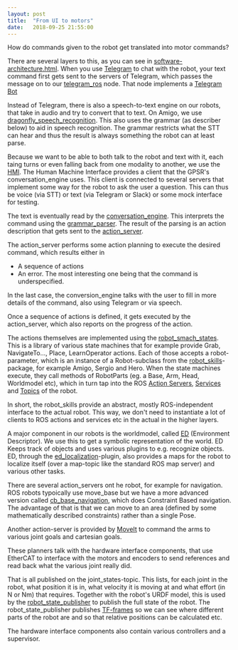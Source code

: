 ```yaml
---
layout: post
title:  "From UI to motors"
date:   2018-09-25 21:55:00
---
```


How do commands given to the robot get translated into motor commands? 

There are several layers to this, as you can see in 
[software-architecture.html](https://github.com/tue-robotics/tue-robotics.github.io/blob/master/software-architecture.html).
When you use [Telegram](https://telegram.org/) to chat with the robot, 
your text command first gets sent to the servers of Telegram, 
which passes the message on to our [telegram_ros](https://github.com/tue-robotics/telegram_ros) node. That node implements a [Telegram Bot](https://core.telegram.org/bots)

Instead of Telegram, there is also a speech-to-text engine on our robots, that take in audio and try to convert that to text.
On Amigo, we use [dragonfly_speech_recognition](https://github.com/tue-robotics/dragonfly_speech_recognition). 
This also uses the grammar (as describer below) to aid in speech recognition. 
The grammar restricts what the STT can hear and thus the result is always something the robot can at least parse.

Because we want to be able to both talk to the robot and text with it, each taing turns or even falling back from one modality to another, we use the [HMI](https://github.com/tue-robotics/hmi). 
The Human Machine Interface provides a client that the GPSR's conversation_engine uses. This client is connected to several servers that implement some way for the robot to ask the user a question. 
This can thus be voice (via STT) or text (via Telegram or Slack) or some mock interface for testing. 

The text is eventually read by the 
[conversation_engine](https://github.com/tue-robotics/conversation_engine). 
This interprets the command using the [grammar_parser](https://github.com/tue-robotics/grammar_parser).
The result of the parsing is an action description that gets sent to the [action_server](https://github.com/tue-robotics/action_server). 

The action_server performs some action planning to execute the desired command, which results either in
- A sequence of actions
- An error. The most interesting one being that the command is underspecified. 

In the last case, the conversion_engine talks with the user to fill in more details of the command, also using Telegram or via speech.

Once a sequence of actions is defined, it gets executed by the action_server, which also reports on the progress of the action.

The actions themselves are implemented using the [robot_smach_states](https://github.com/tue-robotics/tue_robocup/tree/master/robot_smach_states).
This is a library of various state machines that for example provide Grab, NavigateTo..., Place, LearnOperator actions.
Each of those accepts a robot-parameter, which is an instance of a Robot-subclass from the [robot_skills](https://github.com/tue-robotics/tue_robocup/tree/master/robot_skills)-package, for example Amigo, Sergio and Hero.
When the state machines execute, they call methods of RobotParts (eg. a Base, Arm, Head, Worldmodel etc), 
which in turn tap into the ROS [Action Servers](http://wiki.ros.org/actionlib#Client-Server_Interaction), [Services](http://wiki.ros.org/ROS/Tutorials/UnderstandingServicesParams#ROS_Services) and [Topics](http://wiki.ros.org/ROS/Tutorials/UnderstandingTopics) of the robot.

In short, the robot_skills provide an abstract, mostly ROS-independent interface to the actual robot.
This way, we don't need to instantiate a lot of clients to ROS actions and services etc in the actual in the higher layers.  

A major component in our robots is the worldmodel, called [ED](https://github.com/tue-robotics/ed) (Environment Descriptor).
We use this to get a symbolic representation of the world. ED Keeps track of objects and uses various plugins to e.g. recognize objects.
ED, through the [ed_localization](https://github.com/tue-robotics/ed_localization.git)-plugin, also provides a maps for the robot to localize itself (over a map-topic like the standard ROS map server) and various other tasks. 

There are several action_servers ont he robot, for example for navigation. 
ROS robots typoically use move_base but we have a more advanced version called [cb_base_navigation](https://github.com/tue-robotics/cb_base_navigation), which does Constraint Based navigation.
The advantage of that is that we can move to an area (defined by some mathematically described constraints) rather than a single Pose.

Another action-server is provided by [MoveIt](https://moveit.ros.org/) to command the arms to various joint goals and cartesian goals.

These planners talk with the hardware interface components, that use EtherCAT to interface with the motors and encoders to send references and read back what the various joint really did.

That is all published on the joint_states-topic. This lists, for each joint in the robot, what position it is in, what velocity it is moving at and what effort (in N or Nm) that requires. Together with the robot's URDF model, this is used by the [robot_state_publisher](https://wiki.ros.org/action/fullsearch/urdf/Tutorials/Using%20urdf%20with%20robot_state_publisher) to publish the full state of the robot. 
The robot_state_publisher publishes [TF-frames](http://wiki.ros.org/tf) so we can see where different parts of the robot are and so that relative positions can be calculated etc.

The hardware interface components also contain various controllers and a supervisor. 
